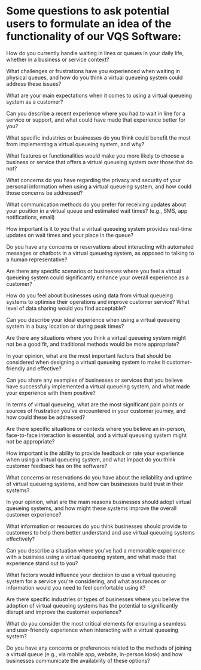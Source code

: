 # Some questions to ask potential users to formulate an idea of the functionality of our VQS Software:

How do you currently handle waiting in lines or queues in your daily life, whether in a business or service context?

What challenges or frustrations have you experienced when waiting in physical queues, and how do you think a virtual queueing system could address these issues?

What are your main expectations when it comes to using a virtual queueing system as a customer?

Can you describe a recent experience where you had to wait in line for a service or support, and what could have made that experience better for you?

What specific industries or businesses do you think could benefit the most from implementing a virtual queueing system, and why?

What features or functionalities would make you more likely to choose a business or service that offers a virtual queueing system over those that do not?

What concerns do you have regarding the privacy and security of your personal information when using a virtual queueing system, and how could those concerns be addressed?

What communication methods do you prefer for receiving updates about your position in a virtual queue and estimated wait times? (e.g., SMS, app notifications, email)

How important is it to you that a virtual queueing system provides real-time updates on wait times and your place in the queue?

Do you have any concerns or reservations about interacting with automated messages or chatbots in a virtual queueing system, as opposed to talking to a human representative?

Are there any specific scenarios or businesses where you feel a virtual queueing system could significantly enhance your overall experience as a customer?

How do you feel about businesses using data from virtual queueing systems to optimise their operations and improve customer service? What level of data sharing would you find acceptable?

Can you describe your ideal experience when using a virtual queueing system in a busy location or during peak times?

Are there any situations where you think a virtual queueing system might not be a good fit, and traditional methods would be more appropriate?

In your opinion, what are the most important factors that should be considered when designing a virtual queueing system to make it customer-friendly and effective?

Can you share any examples of businesses or services that you believe have successfully implemented a virtual queueing system, and what made your experience with them positive?

In terms of virtual queueing, what are the most significant pain points or sources of frustration you've encountered in your customer journey, and how could these be addressed?

Are there specific situations or contexts where you believe an in-person, face-to-face interaction is essential, and a virtual queueing system might not be appropriate?

How important is the ability to provide feedback or rate your experience when using a virtual queueing system, and what impact do you think customer feedback has on the software?

What concerns or reservations do you have about the reliability and uptime of virtual queueing systems, and how can businesses build trust in their systems?

In your opinion, what are the main reasons businesses should adopt virtual queueing systems, and how might these systems improve the overall customer experience?

What information or resources do you think businesses should provide to customers to help them better understand and use virtual queueing systems effectively?

Can you describe a situation where you've had a memorable experience with a business using a virtual queueing system, and what made that experience stand out to you?

What factors would influence your decision to use a virtual queueing system for a service you're considering, and what assurances or information would you need to feel comfortable using it?

Are there specific industries or types of businesses where you believe the adoption of virtual queueing systems has the potential to significantly disrupt and improve the customer experience?

What do you consider the most critical elements for ensuring a seamless and user-friendly experience when interacting with a virtual queueing system?

Do you have any concerns or preferences related to the methods of joining a virtual queue (e.g., via mobile app, website, in-person kiosk) and how businesses communicate the availability of these options?



